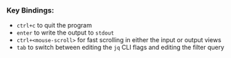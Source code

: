 ### Key Bindings:
- `ctrl+c` to quit the program
- `enter` to write the output to `stdout`
- `ctrl+<mouse-scroll>` for fast scrolling in either the input or output views
- `tab` to switch between editing the `jq` CLI flags and editing the filter query
